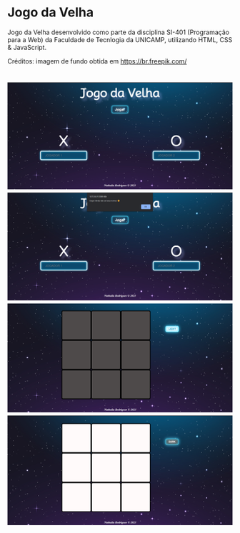 # Jogo da Velha
Jogo da Velha desenvolvido como parte da disciplina SI-401 (Programação para a Web) da Faculdade de Tecnlogia da UNICAMP, utilizando HTML, CSS & JavaScript.

Créditos: imagem de fundo obtida em https://br.freepik.com/

<h1 align="center">
  <img alt="tela-inicial" src="assets/tela-inicial.png" />
  <img alt="tela-inicial-alert" src="assets/tela-inicial-alert.png">
  <img alt="tabuleiro-versao-dark" src="assets/tabuleiro-versao-dark.png">
  <img alt="tabuleiro-versao-light" src="assets/tabuleiro-versao-light.png">
</h1>
